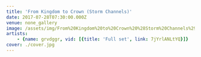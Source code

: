 ```yaml
---
title: 'From Kingdom to Crown (Storm Channels)'
date: 2017-07-28T07:30:00.000Z
venue: none_gallery
image: /assets/img/From%20Kingdom%20to%20Crown%20%28Storm%20Channels%29/cover.jpg
artists:
    - {name: grvdggr, vid: [{title: 'Full set', link: 7jYrlANLtYQ}]}
cover: ./cover.jpg
---
```

